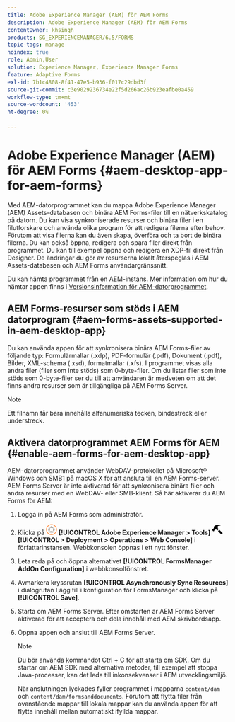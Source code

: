 ```yaml
---
title: Adobe Experience Manager (AEM) för AEM Forms
description: Adobe Experience Manager (AEM) för AEM Forms
contentOwner: khsingh
products: SG_EXPERIENCEMANAGER/6.5/FORMS
topic-tags: manage
noindex: true
role: Admin,User
solution: Experience Manager, Experience Manager Forms
feature: Adaptive Forms
exl-id: 7b1c4808-8f41-47e5-b936-f017c29dbd3f
source-git-commit: c3e9029236734e22f5d266ac26b923eafbe0a459
workflow-type: tm+mt
source-wordcount: '453'
ht-degree: 0%

---
```


# Adobe Experience Manager (AEM) för AEM Forms {#aem-desktop-app-for-aem-forms}

Med AEM-datorprogrammet kan du mappa Adobe Experience Manager (AEM) Assets-databasen och binära AEM Forms-filer till en nätverkskatalog på datorn. Du kan visa synkroniserade resurser och binära filer i en filutforskare och använda olika program för att redigera filerna efter behov. Förutom att visa filerna kan du även skapa, överföra och ta bort de binära filerna. Du kan också öppna, redigera och spara filer direkt från programmet. Du kan till exempel öppna och redigera en XDP-fil direkt från Designer. De ändringar du gör av resurserna lokalt återspeglas i AEM Assets-databasen och AEM Forms användargränssnitt.

Du kan hämta programmet från en AEM-instans. Mer information om hur du hämtar appen finns i [Versionsinformation för AEM-datorprogrammet](https://experienceleague.adobe.com/docs/experience-manager-desktop-app/using/release-notes.html?lang=en).

## AEM Forms-resurser som stöds i AEM datorprogram {#aem-forms-assets-supported-in-aem-desktop-app}

Du kan använda appen för att synkronisera binära AEM Forms-filer av följande typ: Formulärmallar (.xdp), PDF-formulär (.pdf), Dokument (.pdf), Bilder, XML-schema (.xsd), formatmallar (.xfs). I programmet visas alla andra filer (filer som inte stöds) som 0-byte-filer. Om du listar filer som inte stöds som 0-byte-filer ser du till att användaren är medveten om att det finns andra resurser som är tillgängliga på AEM Forms Server.

>[!NOTE]
>
>Ett filnamn får bara innehålla alfanumeriska tecken, bindestreck eller understreck.

## Aktivera datorprogrammet AEM Forms för AEM {#enable-aem-forms-for-aem-desktop-app}

AEM-datorprogrammet använder WebDAV-protokollet på Microsoft® Windows och SMB1 på macOS X för att ansluta till en AEM Forms-server. AEM Forms Server är inte aktiverad för att synkronisera binära filer och andra resurser med en WebDAV- eller SMB-klient. Så här aktiverar du AEM Forms för AEM:

1. Logga in på AEM Forms som administratör.
1. Klicka på ![adobeexperienceManager](assets/adobeexperiencemanager.png) **[!UICONTROL Adobe Experience Manager > Tools]** ![hammer](assets/hammer.png) **[!UICONTROL > Deployment > Operations > Web Console]** i författarinstansen. Webbkonsolen öppnas i ett nytt fönster.
1. Leta reda på och öppna alternativet **[!UICONTROL FormsManager AddOn Configuration]** i webbkonsolfönstret.
1. Avmarkera kryssrutan **[!UICONTROL Asynchronously Sync Resources]** i dialogrutan Lägg till i konfiguration för FormsManager och klicka på **[!UICONTROL Save]**.
1. Starta om AEM Forms Server. Efter omstarten är AEM Forms Server aktiverad för att acceptera och dela innehåll med AEM skrivbordsapp.
1. Öppna appen och anslut till AEM Forms Server.

   >[!NOTE]
   >
   > Du bör använda kommandot Ctrl + C för att starta om SDK. Om du startar om AEM SDK med alternativa metoder, till exempel att stoppa Java-processer, kan det leda till inkonsekvenser i AEM utvecklingsmiljö.

   När anslutningen lyckades fyller programmet i mapparna `content/dam` och `content/dam/formsanddocuments`. Förutom att flytta filer från ovanstående mappar till lokala mappar kan du använda appen för att flytta innehåll mellan automatiskt ifyllda mappar.
